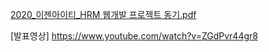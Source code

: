 [2020_이젠아이티_HRM 웹개발 프로젝트 동기.pdf](https://github.com/user-attachments/files/16762005/2020_._HRM.pdf)

[발표영상] 
https://www.youtube.com/watch?v=ZGdPvr44gr8
